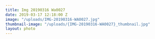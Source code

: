 ```yaml
---
title: Img 20190316 Wa0027
date: 2019-03-17 12:18:00 Z
image: "/uploads/IMG-20190316-WA0027.jpg"
thumbnail-image: "/uploads/{IMG-20190316-WA0027}_thumbnail.jpg"
layout: photo
---
```


